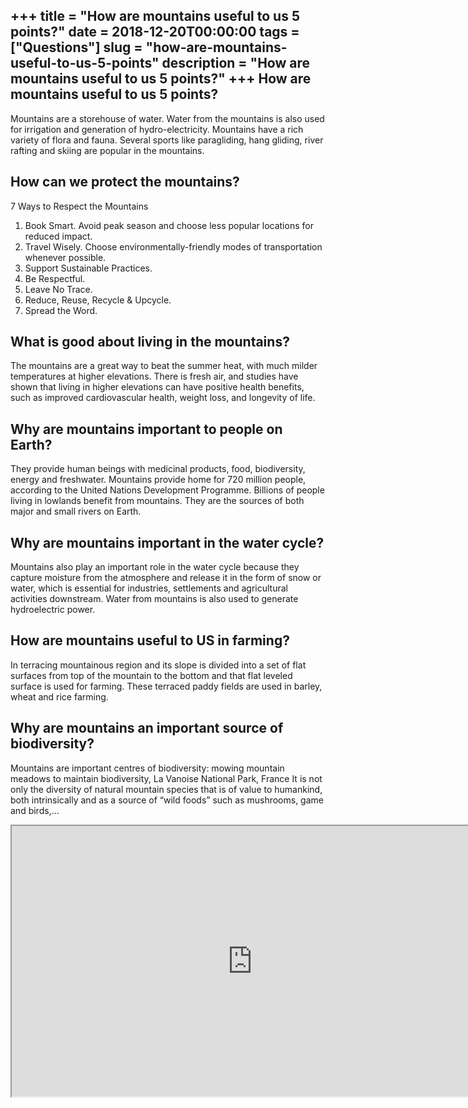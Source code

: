 +++
title = "How are mountains useful to us 5 points?"
date = 2018-12-20T00:00:00
tags = ["Questions"]
slug = "how-are-mountains-useful-to-us-5-points"
description = "How are mountains useful to us 5 points?"
+++
How are mountains useful to us 5 points?
----------------------------------------

Mountains are a storehouse of water. Water from the mountains is also used for irrigation and generation of hydro-electricity. Mountains have a rich variety of flora and fauna. Several sports like paragliding, hang gliding, river rafting and skiing are popular in the mountains.

How can we protect the mountains?
---------------------------------

7 Ways to Respect the Mountains

1. Book Smart. Avoid peak season and choose less popular locations for reduced impact.
2. Travel Wisely. Choose environmentally-friendly modes of transportation whenever possible.
3. Support Sustainable Practices.
4. Be Respectful.
5. Leave No Trace.
6. Reduce, Reuse, Recycle &amp; Upcycle.
7. Spread the Word.

What is good about living in the mountains?
-------------------------------------------

The mountains are a great way to beat the summer heat, with much milder temperatures at higher elevations. There is fresh air, and studies have shown that living in higher elevations can have positive health benefits, such as improved cardiovascular health, weight loss, and longevity of life.

Why are mountains important to people on Earth?
-----------------------------------------------

They provide human beings with medicinal products, food, biodiversity, energy and freshwater. Mountains provide home for 720 million people, according to the United Nations Development Programme. Billions of people living in lowlands benefit from mountains. They are the sources of both major and small rivers on Earth.

Why are mountains important in the water cycle?
-----------------------------------------------

Mountains also play an important role in the water cycle because they capture moisture from the atmosphere and release it in the form of snow or water, which is essential for industries, settlements and agricultural activities downstream. Water from mountains is also used to generate hydroelectric power.

How are mountains useful to US in farming?
------------------------------------------

In terracing mountainous region and its slope is divided into a set of flat surfaces from top of the mountain to the bottom and that flat leveled surface is used for farming. These terraced paddy fields are used in barley, wheat and rice farming.

Why are mountains an important source of biodiversity?
------------------------------------------------------

Mountains are important centres of biodiversity: mowing mountain meadows to maintain biodiversity, La Vanoise National Park, France It is not only the diversity of natural mountain species that is of value to humankind, both intrinsically and as a source of “wild foods” such as mushrooms, game and birds,…

<iframe allow="accelerometer; autoplay; clipboard-write; encrypted-media; gyroscope; picture-in-picture" allowfullscreen="" class="__youtube_prefs__  epyt-is-override  no-lazyload" data-no-lazy="1" data-origheight="433" data-origwidth="770" data-skipgform_ajax_framebjll="" height="433" id="_ytid_47141" loading="lazy" src="https://www.youtube.com/embed/Fd_XqYE2BWY?enablejsapi=1&autoplay=0&cc_load_policy=0&cc_lang_pref=&iv_load_policy=1&loop=0&modestbranding=0&rel=1&fs=1&playsinline=0&autohide=2&theme=dark&color=red&controls=1&" title="YouTube player" width="770"></iframe>
